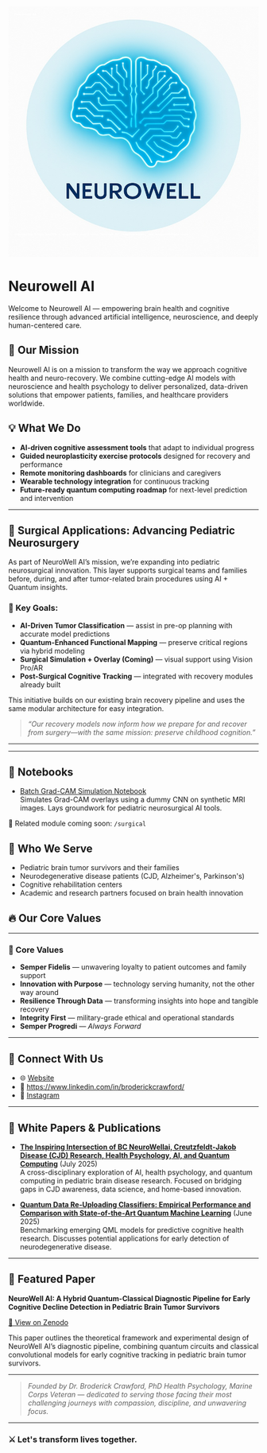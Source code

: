 ![Neurowell AI Banner](https://github.com/drbroderickcrawford/NEUROWELLAI/blob/main/NeuroWellAI_Profile_With_Description.jpeg?raw=true)
# Neurowell AI

Welcome to Neurowell AI — empowering brain health and cognitive resilience through advanced artificial intelligence, neuroscience, and deeply human-centered care.

## 🌟 Our Mission

Neurowell AI is on a mission to transform the way we approach cognitive health and neuro-recovery. We combine cutting-edge AI models with neuroscience and health psychology to deliver personalized, data-driven solutions that empower patients, families, and healthcare providers worldwide.

## 💡 What We Do

- **AI-driven cognitive assessment tools** that adapt to individual progress
- **Guided neuroplasticity exercise protocols** designed for recovery and performance
- **Remote monitoring dashboards** for clinicians and caregivers
- **Wearable technology integration** for continuous tracking
- **Future-ready quantum computing roadmap** for next-level prediction and intervention
- ---

## 🧩 Surgical Applications: Advancing Pediatric Neurosurgery

As part of NeuroWell AI’s mission, we’re expanding into pediatric neurosurgical innovation. This layer supports surgical teams and families before, during, and after tumor-related brain procedures using AI + Quantum insights.

### 🚨 Key Goals:
- **AI-Driven Tumor Classification** — assist in pre-op planning with accurate model predictions
- **Quantum-Enhanced Functional Mapping** — preserve critical regions via hybrid modeling
- **Surgical Simulation + Overlay (Coming)** — visual support using Vision Pro/AR
- **Post-Surgical Cognitive Tracking** — integrated with recovery modules already built

This initiative builds on our existing brain recovery pipeline and uses the same modular architecture for easy integration.

> *“Our recovery models now inform how we prepare for and recover from surgery—with the same mission: preserve childhood cognition.”*
---

---
## 🧪 Notebooks

- [Batch Grad-CAM Simulation Notebook](notebooks/batch_gradcam_pipeline_colab.ipynb)  
  Simulates Grad-CAM overlays using a dummy CNN on synthetic MRI images. Lays groundwork for pediatric neurosurgical AI tools.

📂 Related module coming soon: `/surgical`

## 🧬 Who We Serve

- Pediatric brain tumor survivors and their families
- Neurodegenerative disease patients (CJD, Alzheimer's, Parkinson's)
- Cognitive rehabilitation centers
- Academic and research partners focused on brain health innovation

## 🔥 Our Core Values

---

### 🧭 Core Values

- **Semper Fidelis** — unwavering loyalty to patient outcomes and family support  
- **Innovation with Purpose** — technology serving humanity, not the other way around  
- **Resilience Through Data** — transforming insights into hope and tangible recovery  
- **Integrity First** — military-grade ethical and operational standards  
- **Semper Progredi** — *Always Forward*

---


## 🚀 Connect With Us

- 🌐 [Website](https://neurowellai.com)
- 💼 https://www.linkedin.com/in/broderickcrawford/
- 📸 [Instagram](https://www.instagram.com/neurowell.ai/)

---

## 📄 White Papers & Publications

- **[The Inspiring Intersection of BC NeuroWellai, Creutzfeldt‑Jakob Disease (CJD) Research, Health Psychology, AI, and Quantum Computing](https://zenodo.org/records/15874309)** (July 2025)  
  A cross-disciplinary exploration of AI, health psychology, and quantum computing in pediatric brain disease research. Focused on bridging gaps in CJD awareness, data science, and home-based innovation.

- **[Quantum Data Re‑Uploading Classifiers: Empirical Performance and Comparison with State‑of‑the‑Art Quantum Machine Learning](https://zenodo.org/records/15765684)** (June 2025)  
  Benchmarking emerging QML models for predictive cognitive health research. Discusses potential applications for early detection of neurodegenerative disease.

---

## 📄 Featured Paper

**NeuroWell AI: A Hybrid Quantum-Classical Diagnostic Pipeline for Early Cognitive Decline Detection in Pediatric Brain Tumor Survivors**

[🔗 View on Zenodo](https://zenodo.org/record/16647807)

This paper outlines the theoretical framework and experimental design of NeuroWell AI’s diagnostic pipeline, combining quantum circuits and classical convolutional models for early cognitive tracking in pediatric brain tumor survivors.

---


> *Founded by Dr. Broderick Crawford, PhD Health Psychology, Marine Corps Veteran — dedicated to serving those facing their most challenging journeys with compassion, discipline, and unwavering focus.*

---

### ⚔️ Let's transform lives together.
